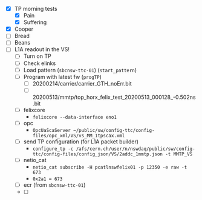 - [x] TP morning tests
  - [x] Pain
  - [x] Suffering
- [x] Cooper
- [ ] Bread
- [ ] Beans
- [ ] L1A readout in the VS!
  - [ ] Turn on TP
  - [ ] Check elinks
  - [ ] Load pattern (`sbcnsw-ttc-01`) (`start_pattern`)
  - [ ] Program with latest fw (`progTP`)
    - [ ] 20200214/carrier/carrier_GTH_noErr.bit
    - [ ] 20200513/mmtp/top_horx_felix_test_20200513_000128_-0.502ns.bit
  - [ ] felixcore
    - `felixcore --data-interface eno1`
  - [ ] opc
    - `OpcUaScaServer ~/public/sw/config-ttc/config-files/opc_xml/VS/vs_MM_1tpscax.xml`
  - [ ] send TP configuration (for L1A packet builder)
    - `configure_tp -c /afs/cern.ch/user/n/nswdaq/public/sw/config-ttc/config-files/config_json/VS/2addc_1mmtp.json -t MMTP_VS`
  - [ ] netio_cat
    - `netio_cat subscribe -H pcatlnswfelix01 -p 12350 -e raw -t 673`
    - `0x2a1 = 673`
  - [ ] ecr (from `sbcnsw-ttc-01`)
  - [ ] 
  
